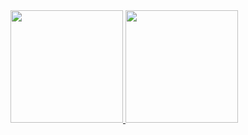 <div>
  <a href="https://github.com/glemoss">
  <img height="180em" src="[https://github-readme-stats.vercel.app/api?username=glemoss](https://github-readme-stats.vercel.app/api?username=glemoss)&show_icons=true&theme=dracula&include_all_commits=true&count_private=true"/>
  <img height="180em" src="https://github-readme-stats.vercel.app/api?username=glemoss&layout=compact&langs_count=7&theme=dracula"/>
</div>
